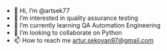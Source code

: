 - 👋 Hi, I’m @artsek77
- 👀 I’m interested in quality assurance testing
- 🌱 I’m currently learning QA Automation Engineering
- 💞️ I’m looking to collaborate on Python
- 📫 How to reach me artur.sekoyan97@gmail.com

<!---
artsek77/artsek77 is a ✨ special ✨ repository because its `README.md` (this file) appears on your GitHub profile.
You can click the Preview link to take a look at your changes.
--->

